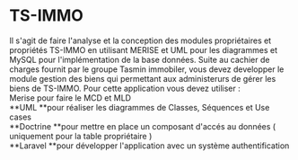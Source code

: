 # TS-IMMO
Il s'agit de faire l'analyse et la conception  des modules propriétaires  et propriétés TS-IMMO en utilisant MERISE et UML pour les diagrammes et MySQL pour l'implémentation de la base données.
Suite au cachier de charges fournit par le groupe Tasmin immobiler, vous devez developper le module gestion des biens qui permettant aux administerurs de gérer les biens de TS-IMMO.  Pour cette application vous devez utiliser :    
Merise pour faire le MCD et MLD    
**UML
**pour réaliser les diagrammes de Classes, Séquences et Use cases  
**Doctrine
**pour mettre en place un composant d'accés au données ( uniquement pour la table propriétaire )     
**Laravel **pour développer l'application avec un système authentification
